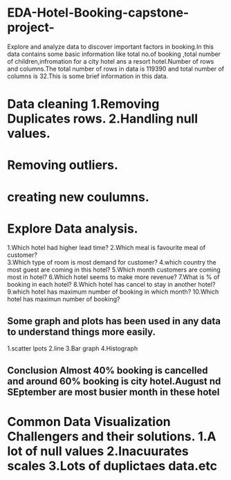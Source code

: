 # EDA-Hotel-Booking-capstone-project-
Explore and analyze data to discover important factors in booking.In this data contains some basic information like total no.of booking ,total number of children,infromation for a city hotel ans a resort hotel.Number of rows and columns.The total number of rows in data is 119390 and total number of columns is 32.This is some brief information in this data.
# Data cleaning                                                                                                                        1.Removing Duplicates rows.                                                                                                        2.Handling null values.                                                                                                             
# Removing outliers.                                                                                                                   
# creating new coulumns.                                                                                                                
# Explore Data analysis. 
1.Which hotel had higher lead time?                                                                                               2.Which meal is favourite meal of customer?                                                                                      
3.Which type of room is most demand for customer?                                                                                  4.which country the most guest are coming in this hotel?                                                                           5.Which month customers are coming most in hotel?                                                                                  6.Which hotel seems to make more revenue?                                                                                          7.What is % of booking in each hotel?                                                                                              8.Which hotel has cancel to stay in another hotel?                                                                                 9.which hotel has maximum number of booking in which month?                                                                        10.Which hotel has maximun number of booking?
## Some graph and plots has been used in any data to understand things more easily.                                               
 1.scatter lpots                                                                                                                    2.line
3.Bar graph                                                                                                                        4.Histograph                                                                                                                
## Conclusion                                                                                                                             Almost 40% booking is cancelled and around 60% booking is city hotel.August nd SEptember are most busier month in these hotel
#  Common Data Visualization Challengers  and their solutions.                                                                              1.A lot of null values                                                                                                                   2.Inacuurates scales                                                                                                                     3.Lots of duplictaes data.etc
